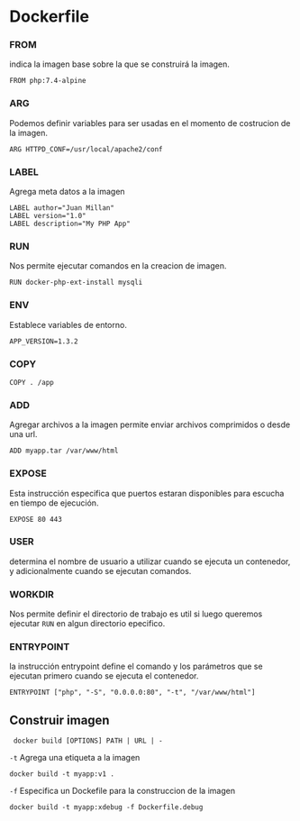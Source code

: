 # Dockerfile

### FROM
 indica la imagen base sobre la que se construirá la imagen.

 ```
 FROM php:7.4-alpine
 ```

 ### ARG
Podemos definir variables para ser usadas en el momento de costrucion de la imagen.

```
ARG HTTPD_CONF=/usr/local/apache2/conf
```

### LABEL
Agrega meta datos a la imagen
```
LABEL author="Juan Millan"
LABEL version="1.0"
LABEL description="My PHP App"
```

### RUN
Nos permite ejecutar comandos en la creacion de imagen.

```
RUN docker-php-ext-install mysqli
```

### ENV

Establece variables de entorno.

```
APP_VERSION=1.3.2
```

### COPY
```
COPY . /app
```

### ADD
Agregar archivos a la imagen permite enviar archivos comprimidos o desde una url.

```
ADD myapp.tar /var/www/html
```

### EXPOSE
Esta instrucción especifica que puertos estaran disponibles para escucha en tiempo de ejecución.

```
EXPOSE 80 443
```

### USER
determina el nombre de usuario a utilizar cuando se ejecuta un contenedor, y adicionalmente cuando se ejecutan comandos.

### WORKDIR
Nos permite definir el directorio de trabajo es util si luego queremos ejecutar `RUN` en algun directorio epecifico.

### ENTRYPOINT

la instrucción entrypoint define el comando y los parámetros que se ejecutan primero cuando se ejecuta el contenedor.

```
ENTRYPOINT ["php", "-S", "0.0.0.0:80", "-t", "/var/www/html"]
```

## Construir imagen

```
 docker build [OPTIONS] PATH | URL | -
```

`-t` Agrega una etiqueta a la imagen

```
docker build -t myapp:v1 .
```

`-f` Especifica un Dockefile para la construccion de la imagen


```
docker build -t myapp:xdebug -f Dockerfile.debug
```